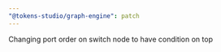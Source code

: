 ```yaml
---
"@tokens-studio/graph-engine": patch
---
```


Changing port order on switch node to have condition on top
